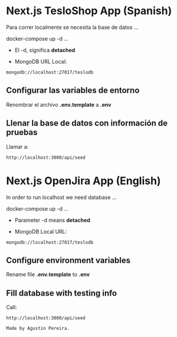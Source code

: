 # Next.js TesloShop App (Spanish)
Para correr localmente se necesita la base de datos
...

docker-compose up -d
...

* El -d, significa __detached__

* MongoDB URL Local:

```
mongodb://localhost:27017/teslodb
```


## Configurar las variables de entorno

Renombrar el archivo __.env.template__ a __.env__


## Llenar la base de datos con información de pruebas

Llamar a:
``` 
http://localhost:3000/api/seed 

```

# Next.js OpenJira App (English)
In order to run localhost we need database
...

docker-compose up -d
...

* Parameter -d means __detached__


* MongoDB Local URL:

```
mongodb://localhost:27017/teslodb
```


## Configure environment variables

Rename file __.env.template__ to  __.env__


## Fill database with testing info 

Call:
``` 
http://localhost:3000/api/seed 

```


``` Made by Agustin Pereira. ``` 